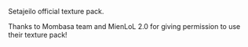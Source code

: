 Setajeilo official texture pack.

Thanks to Mombasa team and MienLoL 2.0 for giving permission to use their texture pack!
